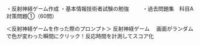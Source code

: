 ・反射神経ゲーム作成
・基本情報技術者試験の勉強 　
　・過去問題集　科目A　対策問題①（60問）


＜反射神経ゲームを作った際のプロンプト＞
反射神経ゲーム 　画面がランダムで色が変わった瞬間にクリック！反応時間を計測してスコア化
